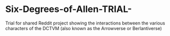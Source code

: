 # Six-Degrees-of-Allen-TRIAL-
Trial for shared Reddit project showing the interactions between the various characters of the DCTVM (also known as the Arrowverse or Berlantiverse)
